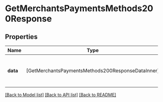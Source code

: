 # GetMerchantsPaymentsMethods200Response

## Properties
Name | Type | Description | Notes
------------ | ------------- | ------------- | -------------
**data** | [GetMerchantsPaymentsMethods200ResponseDataInner] | Lista de los métodos de pago de la tienda para esa orden | [optional] 

[[Back to Model list]](../README.md#documentation-for-models) [[Back to API list]](../README.md#documentation-for-api-endpoints) [[Back to README]](../README.md)


